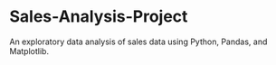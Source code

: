 # Sales-Analysis-Project
An exploratory data analysis of sales data using Python, Pandas, and Matplotlib.
